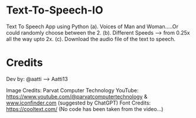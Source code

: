 # Text-To-Speech-IO
Text To Speech App using Python
(a). Voices of Man and Woman.....Or could randomly choose between the 2.
(b). Different Speeds --> from 0.25x all the way upto 2x.
(c). Download the audio file of the text to speech.


# Credits
Dev by: @aatti --> Aatti13

Image Credits: Parvat Computer Technology YouTube: https://www.youtube.com/@parvatcomputertechnology & www.iconfinder.com (suggested by ChatGPT)
Font Credits: https://cooltext.com/
(No code has been taken from the video...)
